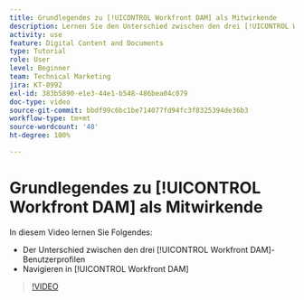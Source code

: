 ```yaml
---
title: Grundlegendes zu [!UICONTROL Workfront DAM] als Mitwirkende
description: Lernen Sie den Unterschied zwischen den drei [!UICONTROL Workfront DAM]-Benutzerprofilen und die Navigation in [!UICONTROL Workfront DAM] kennen.
activity: use
feature: Digital Content and Documents
type: Tutorial
role: User
level: Beginner
team: Technical Marketing
jira: KT-8992
exl-id: 383b5890-e1e3-44e1-b548-486bea04c079
doc-type: video
source-git-commit: bbdf99c6bc1be714077fd94fc3f8325394de36b3
workflow-type: tm+mt
source-wordcount: '48'
ht-degree: 100%

---
```


# Grundlegendes zu [!UICONTROL Workfront DAM] als Mitwirkende

In diesem Video lernen Sie Folgendes:

* Der Unterschied zwischen den drei [!UICONTROL Workfront DAM]-Benutzerprofilen
* Navigieren in [!UICONTROL Workfront DAM]

>[!VIDEO](https://video.tv.adobe.com/v/335252/?quality=12&learn=on&enablevpops=1)
